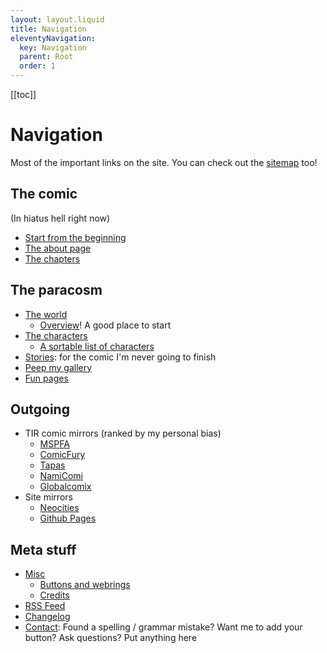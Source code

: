 ```yaml
---
layout: layout.liquid
title: Navigation
eleventyNavigation:
  key: Navigation
  parent: Root
  order: 1
---
```


[[toc]]

# Navigation

Most of the important links on the site. You can check out the [sitemap](/sitemap/) too!

## The comic

(In hiatus hell right now)

- [Start from the beginning](/)
- [The about page](/about/)
- [The chapters](/chapters/)

## The paracosm

- [The world](/world/)
  - [Overview](/world/overview/)! A good place to start
- [The characters](/characters/)
  - [A sortable list of characters](/characters/list/)
- [Stories](/stories/): for the comic I'm never going to finish
- [Peep my gallery](/gallery/)
- [Fun pages](/fun/)

## Outgoing

- TIR comic mirrors (ranked by my personal bias)
  - [MSPFA](https://mspfa.com/?s=50350&p=1)
  - [ComicFury](https://the-iron-ragdoll.thecomicseries.com)
  - [Tapas](https://tapas.io/series/The-Iron-Ragdoll)
  - [NamiComi](https://namicomi.com/en/title/EGyt8a6z/the-iron-ragdoll/chapters?lang=en)
  - [Globalcomix](https://globalcomix.com/c/the-iron-ragdoll)
- Site mirrors
  - [Neocities](https://neocities.org/site/tofutush)
  - [Github Pages](https://tofutush.github.io/The-Iron-Ragdoll)

## Meta stuff

- [Misc](/misc/)
  - [Buttons and webrings](/misc/links/)
  - [Credits](/misc/credits/)
- [RSS Feed](/feed.xml/)
- [Changelog](/changelog/)
- [Contact](/contact/): Found a spelling / grammar mistake? Want me to add your button? Ask questions? Put anything here
